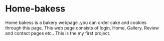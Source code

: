 # Home-bakess
 Home bakess is a bakery webpage .you can order cake and cookies through this page. This web page consists of login, Home, Gallery, Review and contact pages etc..
 This is the my first project.   
